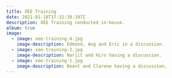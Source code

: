 ```yaml
---
title: XEE Training
date: 2021-01-18T17:31:39.197Z
description: XEE Training conducted in-house.
album: true
image:
  - image: xee-training-4.jpg
    image-description: Edmond, Ang and Eric in a discussion.
  - image: xee-training-2.jpg
    image-description: Narjit and Hiro having a discussion.
  - image: xee-training-1.jpg
    image-description: Beant and Clarene having a discussion.
---
```

